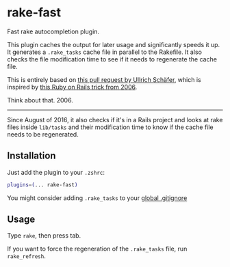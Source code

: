 # rake-fast

Fast rake autocompletion plugin.

This plugin caches the output for later usage and significantly speeds it up.
It generates a `.rake_tasks` cache file in parallel to the Rakefile. It also
checks the file modification time to see if it needs to regenerate the cache
file.

This is entirely based on [this pull request by Ullrich Schäfer](https://github.com/robb/.localsetup/pull/10/),
which is inspired by [this Ruby on Rails trick from 2006](https://weblog.rubyonrails.org/2006/3/9/fast-rake-task-completion-for-zsh/).

Think about that. 2006.

----------

Since August of 2016, it also checks if it's in a Rails project and looks at
rake files inside `lib/tasks` and their modification time to know if the
cache file needs to be regenerated.

## Installation

Just add the plugin to your `.zshrc`:

```zsh
plugins=(... rake-fast)
```

You might consider adding `.rake_tasks` to your [global .gitignore](https://help.github.com/articles/ignoring-files#global-gitignore)

## Usage

Type `rake`, then press tab.

If you want to force the regeneration of the `.rake_tasks` file, run `rake_refresh`.

